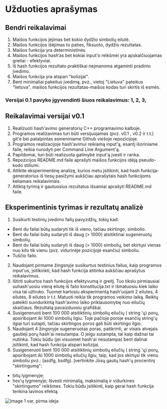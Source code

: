 # Užduoties aprašymas
## Bendri reikalavimai
1. Maišos funkcijos įėjimas bet kokio dydžio simbolių eilutė.
2. Maišos funkcijos išėjimas to paties, fiksuoto, dydžio rezultatas.
3. Maišos funkcija yra deterministinės.
4. Maišos funkcijos hash‘as bet kokiai input'o reikšmei yra apskaičiuojamas
greitai - efektyviai.
5. Iš hash funkcijos rezultato praktiškai neįmanoma atgaminti pradinio įvedimo.
6. Maišos funkcija yra atspari "kolizijai".
7. Bent minimaliai pakeitus įvedimą, pvz., vietoj "Lietuva" pateikus "lietuva", maišos
funkcijos rezultatas-maišos kodas turi skirtis iš esmės.

### Versijai 0.1 pavyko įgyvendinti šiuos reikalavimus: 1, 2, 3, 

## Reikalavimai versijai v0.1
1. Realizuoti hash'avimo generatorių C++ programavimo kalboje.
2. Programos realizavimas turi būti versijuojamas (pvz. v0.1 , v0.2 ir t.t.) git'e bei patalpintas asmeniniame Github viešoje repozicijoje.
3. Programos realizacijoje hash'avimui reikiamą input'ą, esantį išoriniame faile, reikia
nurodyti per Command Line Argument'ą.
4. Papildomai, turi būti realizuota galimybė input'ą įvesti ir ranka.
5. Repozicijos README.md faile aprašyti maišos funkcijos idėją pseudo-kodo stiliumi.
6. Atlikite eksperimentinę analizę, kurios metu įsitikinti, kad hash funkcija-generatorius iš tiesų pasižymi aukščiau aprašytais hash funkcijoms keliamais reikalavimais.
7. Atliktą tyrimą ir gautuosius rezultatus išsamiai aprašyti README.md faile.

## Eksperimentinis tyrimas ir rezultatų analizė
1. Susikurti testinių įvedimo failų pavyzdžių, tokių kad:
+ Bent du failai būtų sudaryti tik iš vieno, tačiau skirtingo, simbolio.
+ Bent du failai būtų sudaryti iš daug (> 1000) atsitiktinai sugeneruotų simbolių.
+ Bent du failai būtų sudaryti iš daug (> 1000) simbolių, bet skirtųsi vienas nuo kito tik
vienu (pvz. vidurinėje pozicijoje esančiu) simboliu.
+ Tuščio failo.
2. Naudojant pirmame žingsnyje susikurtus testinius failus, kaip programos input'us,
įsitikinkti, kad hash funkcija atitinka aukščiau aprašytus reikalavimus.
3. Ištirti sukurtos hash funkcijos efektyvumą ir greitį. Tuo tikslu pirmiausiai suhash'uosiu vieną eilutę iš failo
konstitucija.txt ir išmatuosiu kiek laiko visa tai užtruko.
Tuomet kartosiu eksperimentą hash'uojant 2 eilutes, 4 eilutes, 8 eilutes ir t.t. Matuoti reikia tik programos veikimo laiką. Reiktų pateikti suvidurkintą hash'avimo laiko priklausomybę nuo eilučių skaičiaus. Rezultatą pavaizduosiu grafiškai.
4. Susigeneruoti bent 100 000 atsitiktinių simbolių eilučių ( string 'ų) porų, apsiribojant iki 1000 simbolių ilgiu. Toje pačioje poroje esančių string'ų ilgiai turi sutapti, tačiau skirtingos poros gali būti skirtingo ilgio.
5. Naudojant 4 žingsnyje sugeneruotas poras, patikrinti, ar visais atvejais gautieji porų
hash'ai nesutampa. O jeigu sutampta, tai kaip dažnai tai nutinka. Tokiu būdu (jei visuomet
hash'ai nesutampa) bent dalinai įsitikinti, kad hash funkcija atspari kolizijai.
6. Susigeneruoti bent 100 000 atsitiktinių simbolių eilučių ( string 'ų) porų, apsiribojant
iki 1000 simbolių eilučių ilgiu, taip, kad jos skirtųsi tik vienu simboliu
pvz.: (asdfg, bsdfg). Įvertinkite Jūsų gautų hash'ų procentinį "skirtingumą":
+ bitų lygmenyje;
+ hex'ų lygmenyje;
Išvesti minimalią, maksimalią ir vidurkines "skirtingumo" reikšmes. Tokiu būdu
įsitikinti, kaip gerai hash funkcija tenkina lavinos efektą.

![image](https://github.com/user-attachments/assets/3a138a6f-f76c-47fb-b697-45f527bfe11e)
1 var, pirma ideja
